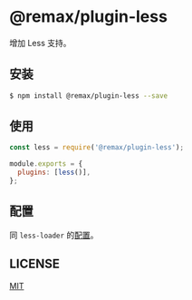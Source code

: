 # @remax/plugin-less

增加 Less 支持。

## 安装

```bash
$ npm install @remax/plugin-less --save
```

## 使用

```js
const less = require('@remax/plugin-less');

module.exports = {
  plugins: [less()],
};
```

## 配置

同 `less-loader` 的[配置](https://github.com/webpack-contrib/less-loader#options)。

## LICENSE

[MIT](LICENSE)
